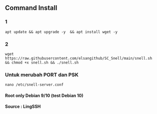 ## Command Install
### 1
```
apt update && apt upgrade -y  && apt install wget -y
```
### 2
```
wget https://raw.githubusercontent.com/elsangithub/SC_Snell/main/snell.sh && chmod +x snell.sh && ./snell.sh
```
### Untuk merubah PORT dan PSK
```
nano /etc/snell-server.conf
```
#### Root only Debian 9/10 (test Debian 10)
#### Source : LingSSH
